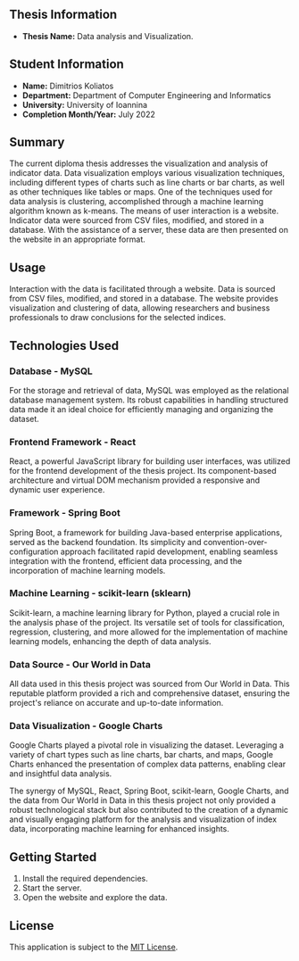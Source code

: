 ## Thesis Information
- **Thesis Name:** Data analysis and Visualization.

## Student Information
- **Name:** Dimitrios Koliatos
- **Department:** Department of Computer Engineering and Informatics
- **University:** University of Ioannina
- **Completion Month/Year:** July 2022

## Summary
The current diploma thesis addresses the visualization and analysis of indicator data. Data visualization employs various visualization techniques, including different types of charts such as line charts or bar charts, as well as other techniques like tables or maps. One of the techniques used for data analysis is clustering, accomplished through a machine learning algorithm known as k-means. The means of user interaction is a website. Indicator data were sourced from CSV files, modified, and stored in a database. With the assistance of a server, these data are then presented on the website in an appropriate format.

## Usage
Interaction with the data is facilitated through a website. Data is sourced from CSV files, modified, and stored in a database. The website provides visualization and clustering of data, allowing researchers and business professionals to draw conclusions for the selected indices.

## Technologies Used

### Database - MySQL
For the storage and retrieval of data, MySQL was employed as the relational database management system. Its robust capabilities in handling structured data made it an ideal choice for efficiently managing and organizing the dataset.

### Frontend Framework - React
React, a powerful JavaScript library for building user interfaces, was utilized for the frontend development of the thesis project. Its component-based architecture and virtual DOM mechanism provided a responsive and dynamic user experience.

### Framework - Spring Boot
Spring Boot, a framework for building Java-based enterprise applications, served as the backend foundation. Its simplicity and convention-over-configuration approach facilitated rapid development, enabling seamless integration with the frontend, efficient data processing, and the incorporation of machine learning models.

### Machine Learning - scikit-learn (sklearn)
Scikit-learn, a machine learning library for Python, played a crucial role in the analysis phase of the project. Its versatile set of tools for classification, regression, clustering, and more allowed for the implementation of machine learning models, enhancing the depth of data analysis.

### Data Source - Our World in Data
All data used in this thesis project was sourced from Our World in Data. This reputable platform provided a rich and comprehensive dataset, ensuring the project's reliance on accurate and up-to-date information.

### Data Visualization - Google Charts
Google Charts played a pivotal role in visualizing the dataset. Leveraging a variety of chart types such as line charts, bar charts, and maps, Google Charts enhanced the presentation of complex data patterns, enabling clear and insightful data analysis.

The synergy of MySQL, React, Spring Boot, scikit-learn, Google Charts, and the data from Our World in Data in this thesis project not only provided a robust technological stack but also contributed to the creation of a dynamic and visually engaging platform for the analysis and visualization of index data, incorporating machine learning for enhanced insights.

## Getting Started
1. Install the required dependencies.
2. Start the server.
3. Open the website and explore the data.

## License
This application is subject to the [MIT License](LICENSE).
